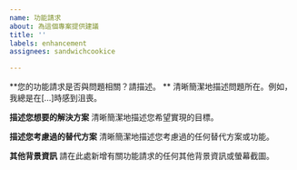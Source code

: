 ```yaml
---
name: 功能請求
about: 為這個專案提供建議
title: ''
labels: enhancement
assignees: sandwichcookice

---
```


**您的功能請求是否與問題相關？請描述。 **
清晰簡潔地描述問題所在。例如，我總是在[...]時感到沮喪。

**描述您想要的解決方案**
清晰簡潔地描述您希望實現的目標。

**描述您考慮過的替代方案**
清晰簡潔地描述您考慮過的任何替代方案或功能。

**其他背景資訊**
請在此處新增有關功能請求的任何其他背景資訊或螢幕截圖。

